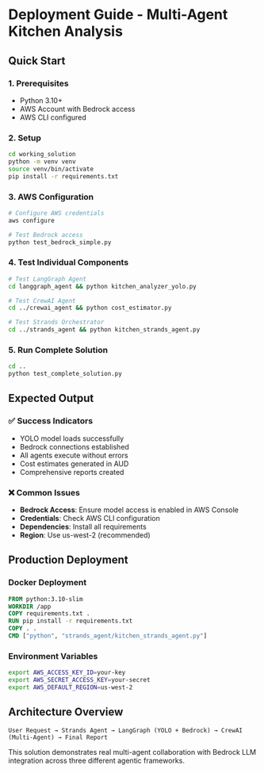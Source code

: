# Deployment Guide - Multi-Agent Kitchen Analysis

## Quick Start

### 1. Prerequisites
- Python 3.10+
- AWS Account with Bedrock access
- AWS CLI configured

### 2. Setup
```bash
cd working_solution
python -m venv venv
source venv/bin/activate
pip install -r requirements.txt
```

### 3. AWS Configuration
```bash
# Configure AWS credentials
aws configure

# Test Bedrock access
python test_bedrock_simple.py
```

### 4. Test Individual Components
```bash
# Test LangGraph Agent
cd langgraph_agent && python kitchen_analyzer_yolo.py

# Test CrewAI Agent  
cd ../crewai_agent && python cost_estimator.py

# Test Strands Orchestrator
cd ../strands_agent && python kitchen_strands_agent.py
```

### 5. Run Complete Solution
```bash
cd ..
python test_complete_solution.py
```

## Expected Output

### ✅ Success Indicators
- YOLO model loads successfully
- Bedrock connections established
- All agents execute without errors
- Cost estimates generated in AUD
- Comprehensive reports created

### ❌ Common Issues
- **Bedrock Access**: Ensure model access is enabled in AWS Console
- **Credentials**: Check AWS CLI configuration
- **Dependencies**: Install all requirements
- **Region**: Use us-west-2 (recommended)

## Production Deployment

### Docker Deployment
```dockerfile
FROM python:3.10-slim
WORKDIR /app
COPY requirements.txt .
RUN pip install -r requirements.txt
COPY . .
CMD ["python", "strands_agent/kitchen_strands_agent.py"]
```

### Environment Variables
```bash
export AWS_ACCESS_KEY_ID=your-key
export AWS_SECRET_ACCESS_KEY=your-secret
export AWS_DEFAULT_REGION=us-west-2
```

## Architecture Overview

```
User Request → Strands Agent → LangGraph (YOLO + Bedrock) → CrewAI (Multi-Agent) → Final Report
```

This solution demonstrates real multi-agent collaboration with Bedrock LLM integration across three different agentic frameworks.
